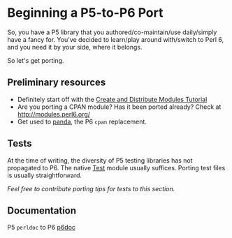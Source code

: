 Beginning a P5-to-P6 Port
===

So, you have a P5 library that you authored/co-maintain/use daily/simply have a fancy for.
 You've decided to learn/play around with/switch to Perl 6, and you need it by your side, where it belongs.
 
 So let's get porting.

## Preliminary resources
 - Definitely start off with the [Create and Distribute Modules Tutorial](http://wiki.perl6.org/Create%20and%20Distribute%20Modules)
 - Are you porting a CPAN module? Has it been ported already? Check at http://modules.perl6.org/
 - Get used to [panda](https://github.com/tadzik/panda/), the P6 ```cpan``` replacement.

## Tests

At the time of writing, the diversity of P5 testing libraries has not propagated to P6. The native [Test](http://perl6maven.com/how-to-test-perl6-modules) module usually suffices. 
Porting test files is usually straightforward.

*Feel free to contribute porting tips for tests to this section.*

## Documentation

P5 ```perldoc``` to P6  [p6doc](https://github.com/perl6/doc)

